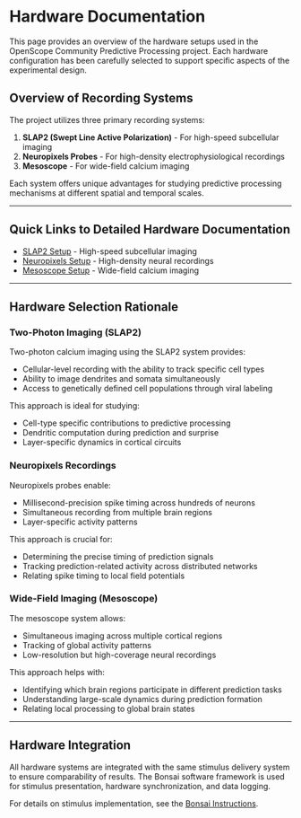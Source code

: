 # Hardware Documentation

This page provides an overview of the hardware setups used in the OpenScope Community Predictive Processing project. Each hardware configuration has been carefully selected to support specific aspects of the experimental design.

## Overview of Recording Systems

The project utilizes three primary recording systems:

1. **SLAP2 (Swept Line Active Polarization)** - For high-speed subcellular imaging
2. **Neuropixels Probes** - For high-density electrophysiological recordings
3. **Mesoscope** - For wide-field calcium imaging

Each system offers unique advantages for studying predictive processing mechanisms at different spatial and temporal scales.

---

## Quick Links to Detailed Hardware Documentation

- [SLAP2 Setup](hardware/allen_institute_slap2_hardware.md) - High-speed subcellular imaging
- [Neuropixels Setup](hardware/allen_institute_neuropixels_hardware.md) - High-density neural recordings
- [Mesoscope Setup](hardware/allen_institute_mesoscope_hardware.md) - Wide-field calcium imaging

---

## Hardware Selection Rationale

### Two-Photon Imaging (SLAP2)

Two-photon calcium imaging using the SLAP2 system provides:
- Cellular-level recording with the ability to track specific cell types
- Ability to image dendrites and somata simultaneously
- Access to genetically defined cell populations through viral labeling

This approach is ideal for studying:
- Cell-type specific contributions to predictive processing
- Dendritic computation during prediction and surprise
- Layer-specific dynamics in cortical circuits

### Neuropixels Recordings

Neuropixels probes enable:
- Millisecond-precision spike timing across hundreds of neurons
- Simultaneous recording from multiple brain regions
- Layer-specific activity patterns

This approach is crucial for:
- Determining the precise timing of prediction signals
- Tracking prediction-related activity across distributed networks
- Relating spike timing to local field potentials

### Wide-Field Imaging (Mesoscope)

The mesoscope system allows:
- Simultaneous imaging across multiple cortical regions
- Tracking of global activity patterns
- Low-resolution but high-coverage neural recordings

This approach helps with:
- Identifying which brain regions participate in different prediction tasks
- Understanding large-scale dynamics during prediction formation
- Relating local processing to global brain states

---

## Hardware Integration

All hardware systems are integrated with the same stimulus delivery system to ensure comparability of results. The Bonsai software framework is used for stimulus presentation, hardware synchronization, and data logging.

For details on stimulus implementation, see the [Bonsai Instructions](stimuli/bonsai_instructions.md).
